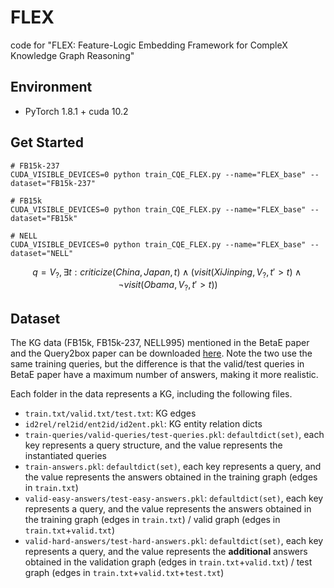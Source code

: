 # FLEX

code for "FLEX: Feature-Logic Embedding Framework for CompleX Knowledge Graph Reasoning"

## Environment

- PyTorch 1.8.1 + cuda 10.2

## Get Started

```shell
# FB15k-237
CUDA_VISIBLE_DEVICES=0 python train_CQE_FLEX.py --name="FLEX_base" --dataset="FB15k-237"

# FB15k
CUDA_VISIBLE_DEVICES=0 python train_CQE_FLEX.py --name="FLEX_base" --dataset="FB15k"

# NELL
CUDA_VISIBLE_DEVICES=0 python train_CQE_FLEX.py --name="FLEX_base" --dataset="NELL"
```
$$q=V_{?},\exists t:criticize(China, Japan, t) \land (visit(Xi Jinping, V_{?}, t'>t) \land \lnot visit(Obama, V_{?}, t'>t))$$
## Dataset

The KG data (FB15k, FB15k-237, NELL995) mentioned in the BetaE paper and the Query2box paper can be downloaded [here](http://snap.stanford.edu/betae/KG_data.zip). Note the two use the same training queries, but the difference is that the valid/test queries in BetaE paper have a maximum number of answers, making it more realistic.

Each folder in the data represents a KG, including the following files.
- `train.txt/valid.txt/test.txt`: KG edges
- `id2rel/rel2id/ent2id/id2ent.pkl`: KG entity relation dicts
- `train-queries/valid-queries/test-queries.pkl`: `defaultdict(set)`, each key represents a query structure, and the value represents the instantiated queries
- `train-answers.pkl`: `defaultdict(set)`, each key represents a query, and the value represents the answers obtained in the training graph (edges in `train.txt`)
- `valid-easy-answers/test-easy-answers.pkl`: `defaultdict(set)`, each key represents a query, and the value represents the answers obtained in the training graph (edges in `train.txt`) / valid graph (edges in `train.txt`+`valid.txt`)
- `valid-hard-answers/test-hard-answers.pkl`: `defaultdict(set)`, each key represents a query, and the value represents the **additional** answers obtained in the validation graph (edges in `train.txt`+`valid.txt`) / test graph (edges in `train.txt`+`valid.txt`+`test.txt`)
